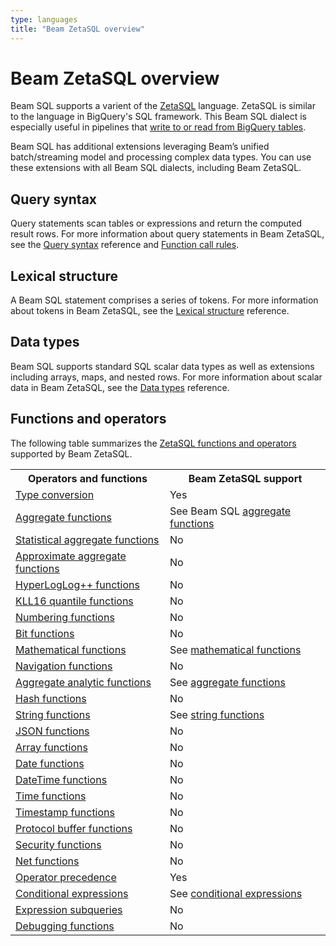 ```yaml
---
type: languages
title: "Beam ZetaSQL overview"
---
```

<!--
Licensed under the Apache License, Version 2.0 (the "License");
you may not use this file except in compliance with the License.
You may obtain a copy of the License at

http://www.apache.org/licenses/LICENSE-2.0

Unless required by applicable law or agreed to in writing, software
distributed under the License is distributed on an "AS IS" BASIS,
WITHOUT WARRANTIES OR CONDITIONS OF ANY KIND, either express or implied.
See the License for the specific language governing permissions and
limitations under the License.
-->
# Beam ZetaSQL overview
Beam SQL supports a varient of the [ZetaSQL](https://github.com/google/zetasql) language. ZetaSQL is similar to the language in BigQuery's SQL framework. This Beam SQL dialect is especially useful in pipelines that [write to or read from BigQuery tables](https://beam.apache.org/releases/javadoc/current/org/apache/beam/sdk/io/gcp/bigquery/BigQueryIO.html).

Beam SQL has additional extensions leveraging Beam’s unified batch/streaming model and processing complex data types. You can use these extensions with all Beam SQL dialects, including Beam ZetaSQL.

## Query syntax
Query statements scan tables or expressions and return the computed result rows. For more information about query statements in Beam ZetaSQL, see the [Query syntax](/documentation/dsls/sql/zetasql/query-syntax) reference and [Function call rules](/documentation/dsls/sql/zetasql/syntax).

## Lexical structure
A Beam SQL statement comprises a series of tokens. For more information about tokens in Beam ZetaSQL, see the [Lexical structure](/documentation/dsls/sql/zetasql/lexical) reference.

## Data types
Beam SQL supports standard SQL scalar data types as well as extensions including arrays, maps, and nested rows. For more information about scalar data in Beam ZetaSQL, see the [Data types](/documentation/dsls/sql/zetasql/data-types) reference.

## Functions and operators
The following table summarizes the [ZetaSQL functions and operators](https://github.com/google/zetasql/blob/master/docs/functions-and-operators.md) supported by Beam ZetaSQL.
<table class="table-bordered table-striped">
  <tr><th>Operators and functions</th><th>Beam ZetaSQL support</th></tr>
  <tr><td><a href="https://github.com/google/zetasql/blob/master/docs/conversion_rules.md">Type conversion</a></td><td>Yes</td></tr>
  <tr><td><a href="https://github.com/google/zetasql/blob/master/docs/aggregate_functions.md">Aggregate functions</a></td><td>See Beam SQL <a href="/documentation/dsls/sql/zetasql/aggregate-functions">aggregate functions</a></td></tr>
  <tr><td><a href="https://github.com/google/zetasql/blob/master/docs/statistical_aggregate_functions.md">Statistical aggregate functions</a></td><td>No</td></tr>
  <tr><td><a href="https://github.com/google/zetasql/blob/master/docs/approximate_aggregate_functions.md">Approximate aggregate functions</a></td><td>No</td></tr>
  <tr><td><a href="https://github.com/google/zetasql/blob/master/docs/hll_functions.md">HyperLogLog++ functions</a></td><td>No</td></tr>
  <tr><td><a href="https://github.com/google/zetasql/blob/master/docs/functions-and-operators.md#kll16-quantile-functions">KLL16 quantile functions</a></td><td>No</td></tr>
  <tr><td><a href="https://github.com/google/zetasql/blob/master/docs/numbering_functions.md">Numbering functions</a></td><td>No</td></tr>
  <tr><td><a href="https://github.com/google/zetasql/blob/master/docs/bit_functions.md">Bit functions</a></td><td>No</td></tr>
  <tr><td><a href="https://github.com/google/zetasql/blob/master/docs/mathematical_functions.md">Mathematical functions</a></td><td>See <a href="/documentation/dsls/sql/zetasql/math-functions">mathematical functions</a></td></tr>
  <tr><td><a href="https://github.com/google/zetasql/blob/master/docs/navigation_functions.md">Navigation functions</a></td><td>No</td></tr>
  <tr><td><a href="https://github.com/google/zetasql/blob/master/docs/aggregate_analytic_functions.md">Aggregate analytic functions</a></td><td>See <a href="/documentation/dsls/sql/zetasql/aggregate-functions">aggregate functions</a></td></tr>
  <tr><td><a href="https://github.com/google/zetasql/blob/master/docs/hash_functions.md">Hash functions</a></td><td>No</td></tr>
  <tr><td><a href="https://github.com/google/zetasql/blob/master/docs/string_functions.md">String functions</a></td><td>See <a href="/documentation/dsls/sql/zetasql/string-functions">string functions</a></td></tr>
  <tr><td><a href="https://github.com/google/zetasql/blob/master/docs/json_functions.md">JSON functions</a></td><td>No</td></tr>
  <tr><td><a href="https://github.com/google/zetasql/blob/master/docs/array_functions.md">Array functions</a></td><td>No</td></tr>
  <tr><td><a href="https://github.com/google/zetasql/blob/master/docs/date_functions.md">Date functions</a></td><td>No</td></tr>
  <tr><td><a href="https://github.com/google/zetasql/blob/master/docs/datetime_functions.md">DateTime functions</a></td><td>No</td></tr>
  <tr><td><a href="https://github.com/google/zetasql/blob/master/docs/time_functions.md">Time functions</a></td><td>No</td></tr>
  <tr><td><a href="https://github.com/google/zetasql/blob/master/docs/timestamp_functions.md">Timestamp functions</a></td><td>No</td></tr>
  <tr><td><a href="https://github.com/google/zetasql/blob/master/docs/protocol-buffers.md">Protocol buffer functions</a></td><td>No</td></tr>
  <tr><td><a href="https://github.com/google/zetasql/blob/master/docs/security_functions.md">Security functions</a></td><td>No</td></tr>
  <tr><td><a href="https://github.com/google/zetasql/blob/master/docs/net_functions.md">Net functions</a></td><td>No</td></tr>
  <tr><td><a href="https://github.com/google/zetasql/blob/master/docs/operators.md">Operator precedence</a></td><td>Yes</td></tr>
  <tr><td><a href="">Conditional expressions</a></td><td>See <a href="/documentation/dsls/sql/zetasql/conditional-expressions">conditional expressions</a></td></tr>
  <tr><td><a href="https://github.com/google/zetasql/blob/master/docs/expression_subqueries.md">Expression subqueries</a></td><td>No</td></tr>
  <tr><td><a href="https://github.com/google/zetasql/blob/master/docs/debugging_functions.md">Debugging functions</a></td><td>No</td></tr>
</table>
